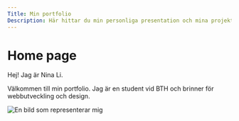 ```yaml
---
Title: Min portfolio
Description: Här hittar du min personliga presentation och mina projekt.
---
```


Home page
==========================

Hej! Jag är Nina Li.

Välkommen till min portfolio. Jag är en student vid BTH och brinner för webbutveckling och design.


![En bild som representerar mig](%assets_url%/img/WechatIMG1.jpg)
